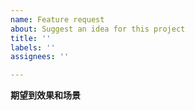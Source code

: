```yaml
---
name: Feature request
about: Suggest an idea for this project
title: ''
labels: ''
assignees: ''

---
```


**期望到效果和场景**
